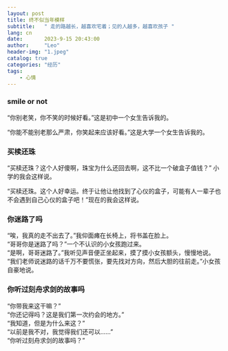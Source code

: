 ```yaml
---
layout: post
title: 终不似当年模样
subtitle:   " 走的路越长，越喜欢宅着；见的人越多，越喜欢孩子 "
lang: cn
date:       2023-9-15 20:43:00
author:     "Leo"
header-img: "1.jpeg"
catalog: true
categories: "经历"
tags: 
    - 心情
---
```


### smile or not

“你别老笑，你不笑的时候好看。”这是初中一个女生告诉我的。

“你能不能别老那么严肃，你笑起来应该好看。”这是大学一个女生告诉我的。

### 买椟还珠

“买椟还珠？这个人好傻啊，珠宝为什么还回去啊，这不比一个破盒子值钱？” 小学的我会这样说。

“买椟还珠。这个人好幸运。终于让他让他找到了心仪的盒子，可能有人一辈子也不会遇到自己心仪的盒子吧！”现在的我会这样说。

### 你迷路了吗

“唉，我真的走不出去了。”我仰面瘫在长椅上，将书盖在脸上。   
“哥哥你是迷路了吗？”一个不认识的小女孩跑过来。   
“是啊，哥哥迷路了。”我听见声音便正坐起来，摸了摸小女孩额头，慢慢地说。   
“我们老师说迷路的话千万不要慌张，要先找对方向，然后大胆的往前走。”小女孩自豪地说。

### 你听过刻舟求剑的故事吗

“你带我来这干嘛？”   
“你还记得吗？这是我们第一次约会的地方。”  
“我知道，但是为什么来这？”  
“以前是我不对，我觉得我们还可以......”  
“你听过刻舟求剑的故事吗？”